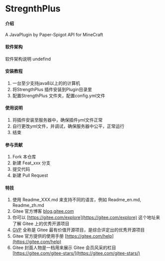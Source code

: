 # StregnthPlus

#### 介绍
A JavaPlugin by Paper-Spigot API for MineCraft 

#### 软件架构
软件架构说明
    undefind

#### 安装教程

1.  一台至少支持java8以上的的计算机
2.  将StrengthPlus 插件安装到Plugin目录里
3.  配置StrengthPlus 文件夹，配置config.yml文件

#### 使用说明

1.  将插件安装至服务器中，确保插件yml文件正常
2.  自行更改yml文件，并调试，确保服务器中公平，正常运行
3.  结束

#### 参与贡献

1.  Fork 本仓库
2.  新建 Feat_xxx 分支
3.  提交代码
4.  新建 Pull Request


#### 特技

1.  使用 Readme\_XXX.md 来支持不同的语言，例如 Readme\_en.md, Readme\_zh.md
2.  Gitee 官方博客 [blog.gitee.com](https://blog.gitee.com)
3.  你可以 [https://gitee.com/explore](https://gitee.com/explore) 这个地址来了解 Gitee 上的优秀开源项目
4.  [GVP](https://gitee.com/gvp) 全称是 Gitee 最有价值开源项目，是综合评定出的优秀开源项目
5.  Gitee 官方提供的使用手册 [https://gitee.com/help](https://gitee.com/help)
6.  Gitee 封面人物是一档用来展示 Gitee 会员风采的栏目 [https://gitee.com/gitee-stars/](https://gitee.com/gitee-stars/)
